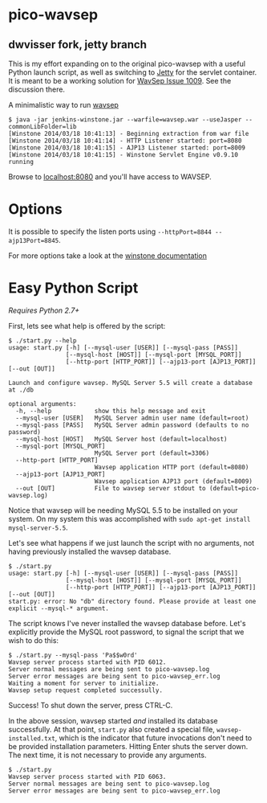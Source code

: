 pico-wavsep
===========

dwvisser fork, jetty branch
---------------------------
This is my effort expanding on to the original pico-wavsep with a useful Python launch script, as
well as switching to [Jetty](http://www.eclipse.org/jetty/) for the servlet container. It is meant to be
a working solution for [WavSep Issue 1009](https://code.google.com/p/zaproxy/issues/detail?id=1009). See the
discussion there.

A minimalistic way to run [wavsep](https://code.google.com/p/wavsep/)

```console
$ java -jar jenkins-winstone.jar --warfile=wavsep.war --useJasper --commonLibFolder=lib
[Winstone 2014/03/18 10:41:13] - Beginning extraction from war file
[Winstone 2014/03/18 10:41:14] - HTTP Listener started: port=8080
[Winstone 2014/03/18 10:41:15] - AJP13 Listener started: port=8009
[Winstone 2014/03/18 10:41:15] - Winstone Servlet Engine v0.9.10 running
```

Browse to [localhost:8080](http://localhost:8080) and you'll have access to WAVSEP.

Options
=======

It is possible to specify the listen ports using `--httpPort=8844 --ajp13Port=8845`.

For more options take a look at the [winstone documentation](http://winstone.sourceforge.net/#commandLine)

Easy Python Script
==================

_Requires Python 2.7+_

First, lets see what help is offered by the script:

```console
$ ./start.py --help
usage: start.py [-h] [--mysql-user [USER]] [--mysql-pass [PASS]]
                [--mysql-host [HOST]] [--mysql-port [MYSQL_PORT]]
                [--http-port [HTTP_PORT]] [--ajp13-port [AJP13_PORT]] [--out [OUT]]

Launch and configure wavsep. MySQL Server 5.5 will create a database at ./db

optional arguments:
  -h, --help            show this help message and exit
  --mysql-user [USER]   MySQL Server admin user name (default=root)
  --mysql-pass [PASS]   MySQL Server admin password (defaults to no password)
  --mysql-host [HOST]   MySQL Server host (default=localhost)
  --mysql-port [MYSQL_PORT]
                        MySQL Server port (default=3306)
  --http-port [HTTP_PORT]
                        Wavsep application HTTP port (default=8080)
  --ajp13-port [AJP13_PORT]
                        Wavsep application AJP13 port (default=8009)
  --out [OUT]           File to wavsep server stdout to (default=pico-wavsep.log)
```

Notice that wavsep will be needing MySQL 5.5 to be installed on your system.
On my system this was accomplished with
`sudo apt-get install mysql-server-5.5`.

Let's see what happens if we just launch the script with no arguments, not
having previously installed the wavsep database.

```console
$ ./start.py 
usage: start.py [-h] [--mysql-user [USER]] [--mysql-pass [PASS]]
                [--mysql-host [HOST]] [--mysql-port [MYSQL_PORT]]
                [--http-port [HTTP_PORT]] [--ajp13-port [AJP13_PORT]] [--out [OUT]]
start.py: error: No "db" directory found. Please provide at least one explicit --mysql-* argument.
```

The script knows I've never installed the wavsep database before. Let's explicitly provide 
the MySQL root password, to signal the script that we wish to do this:

```console
$ ./start.py --mysql-pass 'Pa$$w0rd'
Wavsep server process started with PID 6012.
Server normal messages are being sent to pico-wavsep.log
Server error messages are being sent to pico-wavsep_err.log
Waiting a moment for server to initialize.
Wavsep setup request completed successully.
```

Success! To shut down the server, press CTRL-C.

In the above session, wavsep started _and_ installed its database
successfully. At that point, `start.py` also created a special file, `wavsep-installed.txt`, which
is the indicator that future invocations don't need to be provided installation parameters. Hitting
Enter shuts the server down. The next time, it is not necessary to provide
any arguments.

```console
$ ./start.py 
Wavsep server process started with PID 6063.
Server normal messages are being sent to pico-wavsep.log
Server error messages are being sent to pico-wavsep_err.log
``` 
